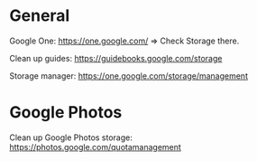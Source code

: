 # General

Google One: https://one.google.com/
 => Check Storage there.

Clean up guides: https://guidebooks.google.com/storage

Storage manager: https://one.google.com/storage/management

# Google Photos

Clean up Google Photos storage: https://photos.google.com/quotamanagement

